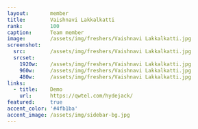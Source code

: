 ```yaml
---
layout:       member
title:        Vaishnavi Lakkalkatti
rank:         100
caption:      Team member
image:        /assets/img/freshers/Vaishnavi Lakkalkatti.jpg
screenshot:
  src:        /assets/img/freshers/Vaishnavi Lakkalkatti.jpg
  srcset:
    1920w:    /assets/img/freshers/Vaishnavi Lakkalkatti.jpg
    960w:     /assets/img/freshers/Vaishnavi Lakkalkatti.jpg
    480w:     /assets/img/freshers/Vaishnavi Lakkalkatti.jpg
links:
  - title:    Demo
    url:      https://qwtel.com/hydejack/
featured:     true
accent_color: '#4fb1ba'
accent_image: /assets/img/sidebar-bg.jpg
---
```

